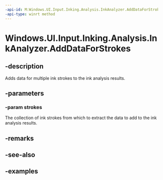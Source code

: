 ```yaml
---
-api-id: M:Windows.UI.Input.Inking.Analysis.InkAnalyzer.AddDataForStrokes(Windows.Foundation.Collections.IIterable{Windows.UI.Input.Inking.InkStroke})
-api-type: winrt method
---
```


<!-- Method syntax.
public void InkAnalyzer.AddDataForStrokes(IIterable<InkStroke> strokes)
-->

# Windows.UI.Input.Inking.Analysis.InkAnalyzer.AddDataForStrokes


## -description

Adds data for multiple ink strokes to the ink analysis results.

## -parameters

### -param strokes

The collection of ink strokes from which to extract the data to add to the ink analysis results.

## -remarks

## -see-also

## -examples

